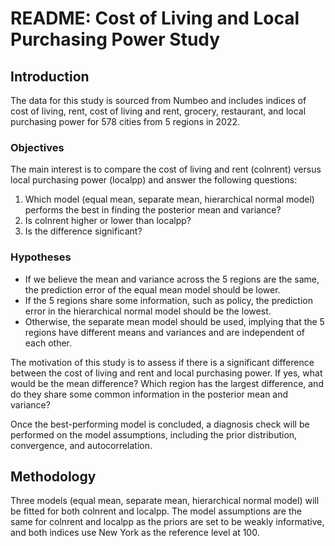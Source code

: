 # README: Cost of Living and Local Purchasing Power Study

## Introduction 

The data for this study is sourced from Numbeo and includes indices of cost of living, rent, cost of living and rent, grocery, restaurant, and local purchasing power for 578 cities from 5 regions in 2022.

### Objectives

The main interest is to compare the cost of living and rent (colnrent) versus local purchasing power (localpp) and answer the following questions:
1. Which model (equal mean, separate mean, hierarchical normal model) performs the best in finding the posterior mean and variance?
2. Is colnrent higher or lower than localpp?
3. Is the difference significant?

### Hypotheses

- If we believe the mean and variance across the 5 regions are the same, the prediction error of the equal mean model should be lower.
- If the 5 regions share some information, such as policy, the prediction error in the hierarchical normal model should be the lowest.
- Otherwise, the separate mean model should be used, implying that the 5 regions have different means and variances and are independent of each other.

The motivation of this study is to assess if there is a significant difference between the cost of living and rent and local purchasing power. If yes, what would be the mean difference? Which region has the largest difference, and do they share some common information in the posterior mean and variance?

Once the best-performing model is concluded, a diagnosis check will be performed on the model assumptions, including the prior distribution, convergence, and autocorrelation.

## Methodology

Three models (equal mean, separate mean, hierarchical normal model) will be fitted for both colnrent and localpp. The model assumptions are the same for colnrent and localpp as the priors are set to be weakly informative, and both indices use New York as the reference level at 100.
